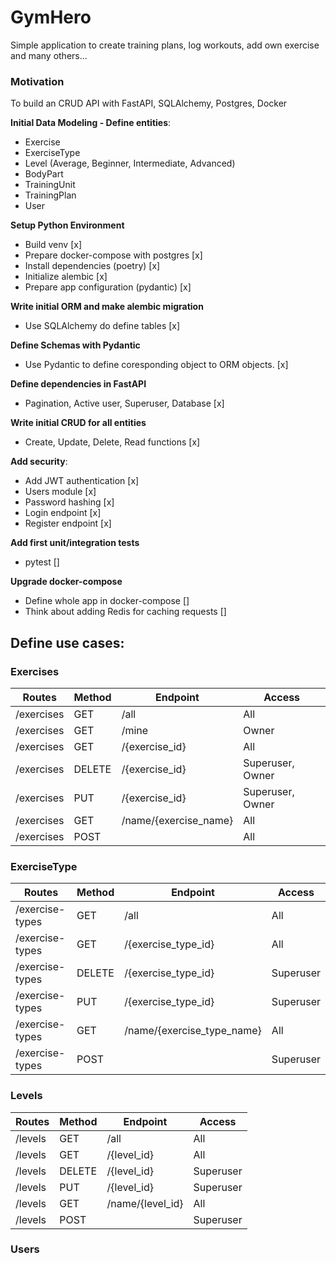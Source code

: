 # GymHero

Simple application to create training plans, log workouts, add own exercise and many others...


### Motivation
To build an CRUD API with FastAPI, SQLAlchemy, Postgres, Docker



**Initial Data Modeling - Define entities**:
- Exercise 
- ExerciseType 
- Level (Average, Beginner, Intermediate, Advanced)
- BodyPart
- TrainingUnit
- TrainingPlan
- User

**Setup Python Environment**
- Build venv [x]
- Prepare docker-compose with postgres [x]
- Install dependencies (poetry) [x]
- Initialize alembic [x]
- Prepare app configuration (pydantic) [x]

**Write initial ORM and make alembic migration**
- Use SQLAlchemy do define tables [x]

**Define Schemas with Pydantic**
- Use Pydantic to define coresponding object to ORM objects. [x]

**Define dependencies in FastAPI**
- Pagination, Active user, Superuser, Database [x]

**Write initial CRUD for all entities**
- Create, Update, Delete, Read functions [x]

**Add security**:
- Add JWT authentication [x]
- Users module [x]
- Password hashing [x]
- Login endpoint [x]
- Register endpoint [x]

**Add first unit/integration tests**
- pytest []


**Upgrade docker-compose** 
- Define whole app in docker-compose []
- Think about adding Redis for caching requests []


## Define use cases:

### Exercises

| Routes     | Method | Endpoint                 | Access            |
|------------|--------|--------------------------|------------------ |
| /exercises | GET    | /all                     | All               |
| /exercises | GET    | /mine                    | Owner             |
| /exercises | GET    | /{exercise_id}           | All               |
| /exercises | DELETE | /{exercise_id}           | Superuser, Owner  |
| /exercises | PUT    | /{exercise_id}           | Superuser, Owner  |
| /exercises | GET    | /name/{exercise_name}    | All               |
| /exercises | POST   |                          | All               |

### ExerciseType

| Routes          | Method  | Endpoint                 | Access            |
|------------------|--------|--------------------------|-----------        |
| /exercise-types | GET     | /all                     | All               |
| /exercise-types | GET    | /{exercise_type_id}       | All               |
| /exercise-types | DELETE | /{exercise_type_id}       | Superuser         |
| /exercise-types | PUT    | /{exercise_type_id}       | Superuser         |
| /exercise-types | GET    | /name/{exercise_type_name}| All               |
| /exercise-types | POST   |                           | Superuser         |


### Levels

| Routes           | Method | Endpoint         | Access     |
|------------------|--------|------------------|------------|
| /levels          | GET    | /all             | All        |
| /levels          | GET    | /{level_id}      | All        |
| /levels          | DELETE | /{level_id}      | Superuser  |
| /levels          | PUT    | /{level_id}      | Superuser  |
| /levels          | GET    | /name/{level_id} | All        |
| /levels          | POST   |                  | Superuser  |


### Users

